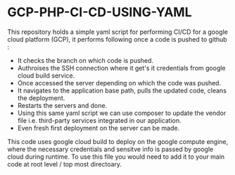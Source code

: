 # GCP-PHP-CI-CD-USING-YAML
This repository holds a simple yaml script for performing CI/CD for a google cloud platform (GCP), it performs following once a code is pushed to github :
- It checks the branch on which code is pushed.
- Authroises the SSH connection where it get's it credentials from google cloud build service.
- Once accessed the server depending on which the code was pushed.
- It navigates to the application base path, pulls the updated code, cleans the deployment.
- Restarts the servers and done.
- Using this same yaml script we can use composer to update the vendor file i.e. third-party services integrated in our application.
- Even fresh first deployment on the server can be made.

This code uses google cloud build to deploy on the google compute engine, where the necessary credentials and sensitve info is passed by google cloud during runtime.
To use this file you would need to add it to your main code at root level / top most directoary.

